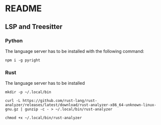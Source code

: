 # README

## LSP and Treesitter
### Python
The language server has to be installed with the following command:
``` shell
npm i -g pyright
```

### Rust
The language server has to be installed 

```shell
mkdir -p ~/.local/bin
```

``` shell
curl -L https://github.com/rust-lang/rust-analyzer/releases/latest/download/rust-analyzer-x86_64-unknown-linux-gnu.gz | gunzip -c - > ~/.local/bin/rust-analyzer
```
 
``` shell
chmod +x ~/.local/bin/rust-analyzer
```
